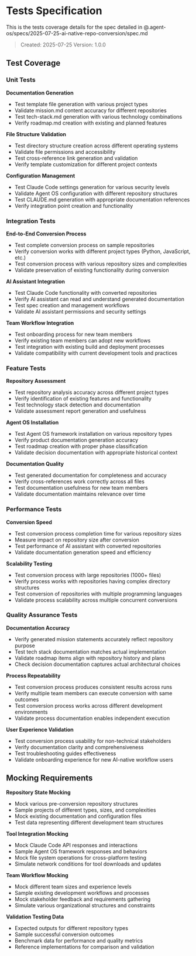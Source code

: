 # Tests Specification

This is the tests coverage details for the spec detailed in @.agent-os/specs/2025-07-25-ai-native-repo-conversion/spec.md

> Created: 2025-07-25
> Version: 1.0.0

## Test Coverage

### Unit Tests

**Documentation Generation**
- Test template file generation with various project types
- Validate mission.md content accuracy for different repositories
- Test tech-stack.md generation with various technology combinations
- Verify roadmap.md creation with existing and planned features

**File Structure Validation**
- Test directory structure creation across different operating systems
- Validate file permissions and accessibility
- Test cross-reference link generation and validation
- Verify template customization for different project contexts

**Configuration Management**
- Test Claude Code settings generation for various security levels
- Validate Agent OS configuration with different repository structures
- Test CLAUDE.md generation with appropriate documentation references
- Verify integration point creation and functionality

### Integration Tests

**End-to-End Conversion Process**
- Test complete conversion process on sample repositories
- Verify conversion works with different project types (Python, JavaScript, etc.)
- Test conversion process with various repository sizes and complexities
- Validate preservation of existing functionality during conversion

**AI Assistant Integration**
- Test Claude Code functionality with converted repositories
- Verify AI assistant can read and understand generated documentation
- Test spec creation and management workflows
- Validate AI assistant permissions and security settings

**Team Workflow Integration**
- Test onboarding process for new team members
- Verify existing team members can adopt new workflows
- Test integration with existing build and deployment processes
- Validate compatibility with current development tools and practices

### Feature Tests

**Repository Assessment**
- Test repository analysis accuracy across different project types
- Verify identification of existing features and functionality
- Test technology stack detection and documentation
- Validate assessment report generation and usefulness

**Agent OS Installation**
- Test Agent OS framework installation on various repository types
- Verify product documentation generation accuracy
- Test roadmap creation with proper phase classification
- Validate decision documentation with appropriate historical context

**Documentation Quality**
- Test generated documentation for completeness and accuracy
- Verify cross-references work correctly across all files
- Test documentation usefulness for new team members
- Validate documentation maintains relevance over time

### Performance Tests

**Conversion Speed**
- Test conversion process completion time for various repository sizes
- Measure impact on repository size after conversion
- Test performance of AI assistant with converted repositories
- Validate documentation generation speed and efficiency

**Scalability Testing**
- Test conversion process with large repositories (1000+ files)
- Verify process works with repositories having complex directory structures
- Test conversion of repositories with multiple programming languages
- Validate process scalability across multiple concurrent conversions

### Quality Assurance Tests

**Documentation Accuracy**
- Verify generated mission statements accurately reflect repository purpose
- Test tech stack documentation matches actual implementation
- Validate roadmap items align with repository history and plans
- Check decision documentation captures actual architectural choices

**Process Repeatability**
- Test conversion process produces consistent results across runs
- Verify multiple team members can execute conversion with same outcomes
- Test conversion process works across different development environments
- Validate process documentation enables independent execution

**User Experience Validation**
- Test conversion process usability for non-technical stakeholders
- Verify documentation clarity and comprehensiveness
- Test troubleshooting guides effectiveness
- Validate onboarding experience for new AI-native workflow users

## Mocking Requirements

**Repository State Mocking**
- Mock various pre-conversion repository structures
- Sample projects of different types, sizes, and complexities
- Mock existing documentation and configuration files
- Test data representing different development team structures

**Tool Integration Mocking**
- Mock Claude Code API responses and interactions
- Sample Agent OS framework responses and behaviors
- Mock file system operations for cross-platform testing
- Simulate network conditions for tool downloads and updates

**Team Workflow Mocking**
- Mock different team sizes and experience levels
- Sample existing development workflows and processes
- Mock stakeholder feedback and requirements gathering
- Simulate various organizational structures and constraints

**Validation Testing Data**
- Expected outputs for different repository types
- Sample successful conversion outcomes
- Benchmark data for performance and quality metrics
- Reference implementations for comparison and validation